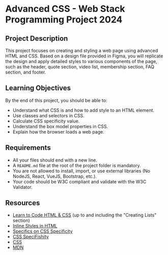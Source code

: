 # Advanced CSS - Web Stack Programming Project 2024

## Project Description

This project focuses on creating and styling a web page using advanced HTML and CSS. Based on a design file provided in Figma, you will replicate the design and apply detailed styles to various components of the page, such as the header, quote section, video list, membership section, FAQ section, and footer.

## Learning Objectives

By the end of this project, you should be able to:

- Understand what CSS is and how to add style to an HTML element.
- Use classes and selectors in CSS.
- Calculate CSS specificity value.
- Understand the box model properties in CSS.
- Explain how the browser loads a web page.

## Requirements

- All your files should end with a new line.
- A `README.md` file at the root of the project folder is mandatory.
- You are not allowed to install, import, or use external libraries (No NodeJS, React, VueJS, Bootstrap, etc.).
- Your code should be W3C compliant and validate with the W3C Validator.

## Resources

- [Learn to Code HTML & CSS](https://learn.shayhowe.com/html-css/) (up to and including the "Creating Lists" section)
- [Inline Styles in HTML](https://www.w3schools.com/html/html_styles.asp)
- [Specifics on CSS Specificity](https://css-tricks.com/specifics-on-css-specificity/)
- [CSS SpeciFishity](https://specifishity.com/)
- [CSS](https://developer.mozilla.org/en-US/docs/Web/CSS)
- [MDN](https://developer.mozilla.org/)

